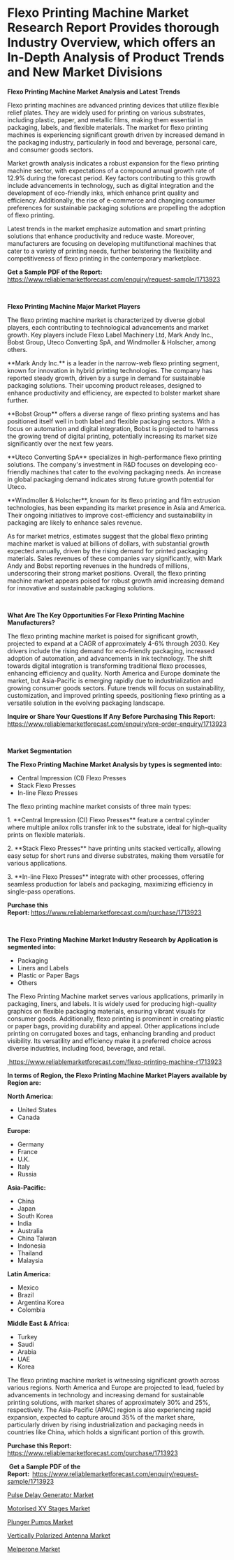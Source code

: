 <p><h1>Flexo Printing Machine Market Research Report Provides thorough Industry Overview, which offers an In-Depth Analysis of Product Trends and New Market Divisions</h1></p><p><strong>Flexo Printing Machine Market Analysis and Latest Trends</strong></p>
<p><p>Flexo printing machines are advanced printing devices that utilize flexible relief plates. They are widely used for printing on various substrates, including plastic, paper, and metallic films, making them essential in packaging, labels, and flexible materials. The market for flexo printing machines is experiencing significant growth driven by increased demand in the packaging industry, particularly in food and beverage, personal care, and consumer goods sectors.</p><p>Market growth analysis indicates a robust expansion for the flexo printing machine sector, with expectations of a compound annual growth rate of 12.9% during the forecast period. Key factors contributing to this growth include advancements in technology, such as digital integration and the development of eco-friendly inks, which enhance print quality and efficiency. Additionally, the rise of e-commerce and changing consumer preferences for sustainable packaging solutions are propelling the adoption of flexo printing.</p><p>Latest trends in the market emphasize automation and smart printing solutions that enhance productivity and reduce waste. Moreover, manufacturers are focusing on developing multifunctional machines that cater to a variety of printing needs, further bolstering the flexibility and competitiveness of flexo printing in the contemporary marketplace.</p></p>
<p><strong>Get a Sample PDF of the Report:&nbsp;</strong> <a href="https://www.reliablemarketforecast.com/enquiry/request-sample/1713923?utm_campaign=1167&utm_medium=2&utm_source=Github&utm_content=ia&utm_term=22102024&utm_id=flexo-printing-machine">https://www.reliablemarketforecast.com/enquiry/request-sample/1713923</a></p>
<p>&nbsp;</p>
<p><strong>Flexo Printing Machine Major Market Players</strong></p>
<p><p>The flexo printing machine market is characterized by diverse global players, each contributing to technological advancements and market growth. Key players include Flexo Label Machinery Ltd, Mark Andy Inc., Bobst Group, Uteco Converting SpA, and Windmoller & Holscher, among others.</p><p>**Mark Andy Inc.** is a leader in the narrow-web flexo printing segment, known for innovation in hybrid printing technologies. The company has reported steady growth, driven by a surge in demand for sustainable packaging solutions. Their upcoming product releases, designed to enhance productivity and efficiency, are expected to bolster market share further.</p><p>**Bobst Group** offers a diverse range of flexo printing systems and has positioned itself well in both label and flexible packaging sectors. With a focus on automation and digital integration, Bobst is projected to harness the growing trend of digital printing, potentially increasing its market size significantly over the next few years.</p><p>**Uteco Converting SpA** specializes in high-performance flexo printing solutions. The company's investment in R&D focuses on developing eco-friendly machines that cater to the evolving packaging needs. An increase in global packaging demand indicates strong future growth potential for Uteco.</p><p>**Windmoller & Holscher**, known for its flexo printing and film extrusion technologies, has been expanding its market presence in Asia and America. Their ongoing initiatives to improve cost-efficiency and sustainability in packaging are likely to enhance sales revenue.</p><p>As for market metrics, estimates suggest that the global flexo printing machine market is valued at billions of dollars, with substantial growth expected annually, driven by the rising demand for printed packaging materials. Sales revenues of these companies vary significantly, with Mark Andy and Bobst reporting revenues in the hundreds of millions, underscoring their strong market positions. Overall, the flexo printing machine market appears poised for robust growth amid increasing demand for innovative and sustainable packaging solutions.</p></p>
<p>&nbsp;</p>
<p><strong>What Are The Key Opportunities For Flexo Printing Machine Manufacturers?</strong></p>
<p><p>The flexo printing machine market is poised for significant growth, projected to expand at a CAGR of approximately 4-6% through 2030. Key drivers include the rising demand for eco-friendly packaging, increased adoption of automation, and advancements in ink technology. The shift towards digital integration is transforming traditional flexo processes, enhancing efficiency and quality. North America and Europe dominate the market, but Asia-Pacific is emerging rapidly due to industrialization and growing consumer goods sectors. Future trends will focus on sustainability, customization, and improved printing speeds, positioning flexo printing as a versatile solution in the evolving packaging landscape.</p></p>
<p><strong>Inquire or Share Your Questions If Any Before Purchasing This Report:</strong> <a href="https://www.reliablemarketforecast.com/enquiry/pre-order-enquiry/1713923?utm_campaign=1167&utm_medium=2&utm_source=Github&utm_content=ia&utm_term=22102024&utm_id=flexo-printing-machine">https://www.reliablemarketforecast.com/enquiry/pre-order-enquiry/1713923</a></p>
<p>&nbsp;</p>
<p><strong>Market Segmentation</strong></p>
<p><strong>The Flexo Printing Machine Market Analysis by types is segmented into:</strong></p>
<p><ul><li>Central Impression (CI) Flexo Presses</li><li>Stack Flexo Presses</li><li>In-line Flexo Presses</li></ul></p>
<p><p>The flexo printing machine market consists of three main types: </p><p>1. **Central Impression (CI) Flexo Presses** feature a central cylinder where multiple anilox rolls transfer ink to the substrate, ideal for high-quality prints on flexible materials.</p><p>2. **Stack Flexo Presses** have printing units stacked vertically, allowing easy setup for short runs and diverse substrates, making them versatile for various applications.</p><p>3. **In-line Flexo Presses** integrate with other processes, offering seamless production for labels and packaging, maximizing efficiency in single-pass operations.</p></p>
<p><strong>Purchase this Report:&nbsp;</strong><a href="https://www.reliablemarketforecast.com/purchase/1713923?utm_campaign=1167&utm_medium=2&utm_source=Github&utm_content=ia&utm_term=22102024&utm_id=flexo-printing-machine">https://www.reliablemarketforecast.com/purchase/1713923</a></p>
<p>&nbsp;</p>
<p><strong>The Flexo Printing Machine Market Industry Research by Application is segmented into:</strong></p>
<p><ul><li>Packaging</li><li>Liners and Labels</li><li>Plastic or Paper Bags</li><li>Others</li></ul></p>
<p><p>The Flexo Printing Machine market serves various applications, primarily in packaging, liners, and labels. It is widely used for producing high-quality graphics on flexible packaging materials, ensuring vibrant visuals for consumer goods. Additionally, flexo printing is prominent in creating plastic or paper bags, providing durability and appeal. Other applications include printing on corrugated boxes and tags, enhancing branding and product visibility. Its versatility and efficiency make it a preferred choice across diverse industries, including food, beverage, and retail.</p></p>
<p><a href="https://www.reliablemarketforecast.com/flexo-printing-machine-r1713923?utm_campaign=1167&utm_medium=2&utm_source=Github&utm_content=ia&utm_term=22102024&utm_id=flexo-printing-machine">&nbsp;https://www.reliablemarketforecast.com/flexo-printing-machine-r1713923</a></p>
<p><strong>In terms of Region, the Flexo Printing Machine Market Players available by Region are:</strong></p>
<p>
    <p> <strong> North America: </strong>
        <ul>
            <li>United States</li>
            <li>Canada</li>
        </ul>
        </p> 
    <p> <strong> Europe: </strong>
        <ul>
            <li>Germany</li>
            <li>France</li>
            <li>U.K.</li>
            <li>Italy</li>
            <li>Russia</li>
        </ul>
        </p> 
    <p> <strong> Asia-Pacific: </strong>
        <ul>
            <li>China</li>
            <li>Japan</li>
            <li>South Korea</li>
            <li>India</li>
            <li>Australia</li>
            <li>China Taiwan</li>
            <li>Indonesia</li>
            <li>Thailand</li>
            <li>Malaysia</li>
        </ul>
        </p> 
    <p> <strong> Latin America: </strong>
        <ul>
            <li>Mexico</li>
            <li>Brazil</li>
            <li>Argentina Korea</li>
            <li>Colombia</li>
        </ul>
        </p> 
    <p> <strong> Middle East & Africa: </strong>
        <ul>
            <li>Turkey</li>
            <li>Saudi</li>
            <li>Arabia</li>
            <li>UAE</li>
            <li>Korea</li>
        </ul>
    </p>
    </p>
<p><p>The flexo printing machine market is witnessing significant growth across various regions. North America and Europe are projected to lead, fueled by advancements in technology and increasing demand for sustainable printing solutions, with market shares of approximately 30% and 25%, respectively. The Asia-Pacific (APAC) region is also experiencing rapid expansion, expected to capture around 35% of the market share, particularly driven by rising industrialization and packaging needs in countries like China, which holds a significant portion of this growth.</p></p>
<p><strong>Purchase this Report: </strong><a href="https://www.reliablemarketforecast.com/purchase/1713923?utm_campaign=1167&utm_medium=2&utm_source=Github&utm_content=ia&utm_term=22102024&utm_id=flexo-printing-machine">https://www.reliablemarketforecast.com/purchase/1713923</a></p>
<p>&nbsp;<strong>Get a Sample PDF of the Report:&nbsp;&nbsp;</strong><a href="https://www.reliablemarketforecast.com/enquiry/request-sample/1713923?utm_campaign=1167&utm_medium=2&utm_source=Github&utm_content=ia&utm_term=22102024&utm_id=flexo-printing-machine">https://www.reliablemarketforecast.com/enquiry/request-sample/1713923</a></p>
<p><strong></strong></p>
<p><p><a href="https://issuu.com/reportprime-2/docs/pulse-delay-generator-market-size-2_7a51cff29dc5e3?utm_campaign=1167&utm_medium=2&utm_source=Github&utm_content=ia&utm_term=22102024&utm_id=flexo-printing-machine">Pulse Delay Generator Market</a></p><p><a href="https://issuu.com/reportprime-2/docs/motorised-xy-stages-market-size-203_bd953db2113b9d?utm_campaign=1167&utm_medium=2&utm_source=Github&utm_content=ia&utm_term=22102024&utm_id=flexo-printing-machine">Motorised XY Stages Market</a></p><p><a href="https://github.com/brindal51/Market-Research-Report-List-1/blob/main/plunger-pumps-market.md?utm_campaign=1167&utm_medium=2&utm_source=Github&utm_content=ia&utm_term=22102024&utm_id=flexo-printing-machine">Plunger Pumps Market</a></p><p><a href="https://github.com/wendisyqf/Market-Research-Report-List-1/blob/main/vertically-polarized-antenna-market.md?utm_campaign=1167&utm_medium=2&utm_source=Github&utm_content=ia&utm_term=22102024&utm_id=flexo-printing-machine">Vertically Polarized Antenna Market</a></p><p><a href="https://www.linkedin.com/pulse/melperone-market-outlook-current-assessment-future-projections-qtttc?utm_campaign=1167&utm_medium=2&utm_source=Github&utm_content=ia&utm_term=22102024&utm_id=flexo-printing-machine">Melperone Market</a></p></p>